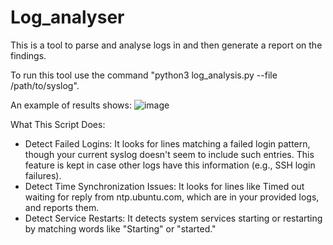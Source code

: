 # Log_analyser
This is a tool to parse and analyse logs in and then generate a report on the findings.

To run this tool use the command "python3 log_analysis.py --file /path/to/syslog".

An example of results shows:
![image](https://github.com/user-attachments/assets/b4485e4a-bc81-4a1c-b9d5-58ecc40d27fc)

What This Script Does:

* Detect Failed Logins: It looks for lines matching a failed login pattern, though your current syslog doesn't seem to include such entries. This feature is kept in case other logs have this information (e.g., SSH login failures).
* Detect Time Synchronization Issues: It looks for lines like Timed out waiting for reply from ntp.ubuntu.com, which are in your provided logs, and reports them.
* Detect Service Restarts: It detects system services starting or restarting by matching words like "Starting" or "started."



